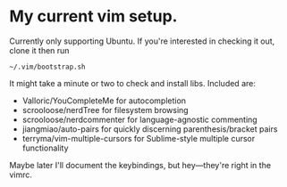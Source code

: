 # My current vim setup.

Currently only supporting Ubuntu. If you're interested in checking it out, clone it then run

```
~/.vim/bootstrap.sh
```

It might take a minute or two to check and install libs. Included are:

* Valloric/YouCompleteMe for autocompletion
* scrooloose/nerdTree for filesystem browsing
* scrooloose/nerdcommenter for language-agnostic commenting
* jiangmiao/auto-pairs for quickly discerning parenthesis/bracket pairs 
* terryma/vim-multiple-cursors for Sublime-style multiple cursor functionality

Maybe later I'll document the keybindings, but hey—they're right in the vimrc.
